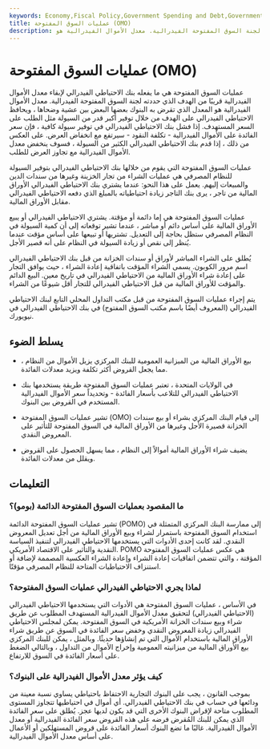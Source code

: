 ```yaml
---
keywords: Economy,Fiscal Policy,Government Spending and Debt,Government Spending
title: عمليات السوق المفتوحة (OMO)
description: عمليات السوق المفتوحة هي ما يفعله بنك الاحتياطي الفيدرالي لإبقاء معدل الأموال الفيدرالية قريبًا من الهدف الذي حددته لجنة السوق المفتوحة الفيدرالية. معدل الأموال الفيدرالية هو
---
```


# عمليات السوق المفتوحة (OMO)
عمليات السوق المفتوحة هي ما يفعله بنك الاحتياطي الفيدرالي لإبقاء معدل الأموال الفيدرالية قريبًا من الهدف الذي حددته لجنة السوق المفتوحة الفيدرالية. معدل الأموال الفيدرالية هو المعدل الذي تقرض به البنوك بعضها البعض بين عشية وضحاها ، ويحافظ الاحتياطي الفيدرالي على الهدف من خلال توفير أكبر قدر من السيولة مثل الطلب على السعر المستهدف. إذا فشل بنك الاحتياطي الفيدرالي في توفير سيولة كافية ، فإن سعر الفائدة على الأموال الفيدرالية - تكلفة النقود - سيرتفع مع انخفاض العرض. على العكس من ذلك ، إذا قدم بنك الاحتياطي الفيدرالي الكثير من السيولة ، فسوف ينخفض معدل الأموال الفيدرالية مع تجاوز العرض للطلب.

عمليات السوق المفتوحة التي يقوم من خلالها بنك الاحتياطي الفيدرالي بتوفير السيولة للنظام المصرفي هي عمليات الشراء من تجار الخزينة وغيرها من سندات الدين والمبيعات إليهم. يعمل على هذا النحو: عندما يشتري بنك الاحتياطي الفيدرالي الأوراق المالية من تاجر ، يرى بنك التاجر زيادة احتياطياته بالمبلغ الذي دفعه الاحتياطي الفيدرالي مقابل الأوراق المالية.

عمليات السوق المفتوحة هي إما دائمة أو مؤقتة. يشتري الاحتياطي الفيدرالي أو يبيع الأوراق المالية على أساس دائم أو مباشر ، عندما تشير توقعاته إلى أن كمية السيولة في النظام المصرفي ستظل بحاجة إلى التعديل. تشتريها أو تبيعها على أساس مؤقت عندما يُنظر إلى نقص أو زيادة السيولة في النظام على أنه قصير الأجل.

يُطلق على الشراء المباشر لأوراق أو سندات الخزانة من قبل بنك الاحتياطي الفيدرالي اسم مرور الكوبون. يسمى الشراء المؤقت باتفاقية إعادة الشراء ، حيث يوافق التجار على إعادة شراء الأوراق المالية من الاحتياطي الفيدرالي في تاريخ معين. البيع الدائم والمؤقت للأوراق المالية من قبل الاحتياطي الفيدرالي للتجار أقل شيوعًا من الشراء.

يتم إجراء عمليات السوق المفتوحة من قبل مكتب التداول المحلي التابع لبنك الاحتياطي الفيدرالي (المعروف أيضًا باسم مكتب السوق المفتوح) في بنك الاحتياطي الفيدرالي في نيويورك.

## يسلط الضوء

- بيع الأوراق المالية من الميزانية العمومية للبنك المركزي يزيل الأموال من النظام ، مما يجعل القروض أكثر تكلفة ويزيد معدلات الفائدة.

- في الولايات المتحدة ، تعتبر عمليات السوق المفتوحة طريقة يستخدمها بنك الاحتياطي الفيدرالي للتلاعب بأسعار الفائدة - وتحديداً سعر الأموال الفيدرالية المستخدم في القروض بين البنوك.

- تشير عمليات السوق المفتوحة (OMO) إلى قيام البنك المركزي بشراء أو بيع سندات الخزانة قصيرة الأجل وغيرها من الأوراق المالية في السوق المفتوحة للتأثير على المعروض النقدي.

- يضيف شراء الأوراق المالية أموالاً إلى النظام ، مما يسهل الحصول على القروض ويقلل من معدلات الفائدة.

## التعليمات

### ما المقصود بعمليات السوق المفتوحة الدائمة (بومو)؟

تشير عمليات السوق المفتوحة الدائمة (POMO) إلى ممارسة البنك المركزي المتمثلة في استخدام السوق المفتوحة باستمرار لشراء وبيع الأوراق المالية من أجل تعديل المعروض النقدي. لقد كانت إحدى الأدوات التي يستخدمها الاحتياطي الفيدرالي لتنفيذ السياسة النقدية والتأثير على الاقتصاد الأمريكي. POMO هي عكس عمليات السوق المفتوحة المؤقتة ، والتي تتضمن اتفاقيات إعادة الشراء وإعادة الشراء العكسية المصممة لإضافة أو استنزاف الاحتياطيات المتاحة للنظام المصرفي مؤقتًا.

### لماذا يجري الاحتياطي الفيدرالي عمليات السوق المفتوحة؟

في الأساس ، عمليات السوق المفتوحة هي الأدوات التي يستخدمها الاحتياطي الفيدرالي (الاحتياطي الفيدرالي) لتحقيق معدل الأموال الفيدرالية المستهدف المطلوب عن طريق شراء وبيع سندات الخزانة الأمريكية في السوق المفتوحة. يمكن لمجلس الاحتياطي الفيدرالي زيادة المعروض النقدي وخفض سعر الفائدة في السوق عن طريق شراء الأوراق المالية باستخدام الأموال التي تم إنشاؤها حديثًا. وبالمثل ، يمكن للبنك المركزي بيع الأوراق المالية من ميزانيته العمومية وإخراج الأموال من التداول ، وبالتالي الضغط على أسعار الفائدة في السوق للارتفاع.

### كيف يؤثر معدل الأموال الفيدرالية على البنوك؟

بموجب القانون ، يجب على البنوك التجارية الاحتفاظ باحتياطي يساوي نسبة معينة من ودائعها في حساب في بنك الاحتياطي الفيدرالي. أي أموال في احتياطيها تتجاوز المستوى المطلوب متاحة لإقراض البنوك الأخرى التي قد يكون لديها عجز. يُطلق على سعر الفائدة الذي يمكن للبنك المُقرض فرضه على هذه القروض سعر الفائدة الفيدرالية أو معدل الأموال الفيدرالية. غالبًا ما تضع البنوك أسعار الفائدة على قروض المستهلكين أو الأعمال على أساس معدل الأموال الفيدرالية.

